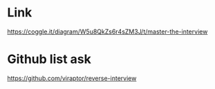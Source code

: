 # Link 

https://coggle.it/diagram/W5u8QkZs6r4sZM3J/t/master-the-interview

# Github list ask 
https://github.com/viraptor/reverse-interview

